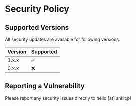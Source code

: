 # Security Policy

## Supported Versions

All security updates are available for following versions.

| Version | Supported          |
| ------- | ------------------ |
| 1.x.x   | :white_check_mark: |
| 0.x.x   | :x:                |

## Reporting a Vulnerability

Please report any security issues directly to hello [at] ankit.pl
